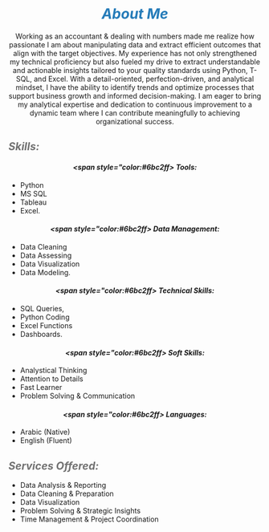 # ***<center><span style="color:#267CB9"> About Me </span></center>***
<center> Working as an accountant & dealing with numbers made me realize how passionate I am about manipulating data and extract efficient outcomes that align with the target objectives.
My experience has not only strengthened my technical proficiency but also fueled my drive to extract understandable and actionable insights tailored to your quality standards using Python, T-SQL, and Excel. With a detail-oriented, perfection-driven, and analytical mindset, I have the ability to identify trends and optimize processes that support business growth and informed decision-making.
I am eager to bring my analytical expertise and dedication to continuous improvement to a dynamic team where I can contribute meaningfully to achieving organizational success.</center>


## ***<span style="color:#727272"> Skills: </span>***
#### _<center><span style="color:#6bc2ff> Tools: </span></center>_
- Python
- MS SQL
- Tableau
- Excel.
#### _<center><span style="color:#6bc2ff> Data Management: </span></center>_
- Data Cleaning
- Data Assessing
- Data Visualization
- Data Modeling.
#### _<center><span style="color:#6bc2ff> Technical Skills: </span></center>_
- SQL Queries,
- Python Coding
- Excel Functions
- Dashboards.
#### _<center><span style="color:#6bc2ff> Soft Skills: </span></center>_
- Analystical Thinking
- Attention to Details
- Fast Learner
- Problem Solving & Communication
#### _<center><span style="color:#6bc2ff> Languages: </span></center>_
- Arabic (Native)
- English (Fluent)

## ***<span style="color:#727272"> Services Offered: </span>***
- Data Analysis & Reporting
- Data Cleaning & Preparation
- Data Visualization
- Problem Solving & Strategic Insights
- Time Management & Project Coordination
  

